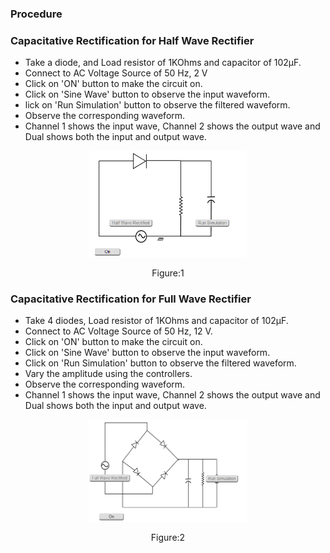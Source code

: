 ### Procedure


### Capacitative Rectification for Half Wave Rectifier

- Take a diode, and Load resistor of 1KOhms and capacitor of 102μF.
- Connect to AC Voltage Source of 50 Hz, 2 V
- Click on 'ON' button to make the circuit on.
- Click on 'Sine Wave' button to observe the input waveform.
- lick on 'Run Simulation' button to observe the filtered waveform.
- Observe the corresponding waveform.
- Channel 1 shows the input wave, Channel 2 shows the output wave and Dual shows both the input and output wave.

<div align="center">
<img src="images/prcd1.png" width="50%">
<p>Figure:1</p>
</div>

### Capacitative Rectification for Full Wave Rectifier

- Take 4 diodes, Load resistor of 1KOhms and capacitor of 102μF.
- Connect to AC Voltage Source of 50 Hz, 12 V.
- Click on 'ON' button to make the circuit on.
- Click on 'Sine Wave' button to observe the input waveform.
- Click on 'Run Simulation' button to observe the filtered waveform.
- Vary the amplitude using the controllers.
- Observe the corresponding waveform.
- Channel 1 shows the input wave, Channel 2 shows the output wave and Dual shows both the input and output wave.

<div align="center">
<img src="images/prcd2.png" width="50%">
<p>Figure:2</p>
</div>
